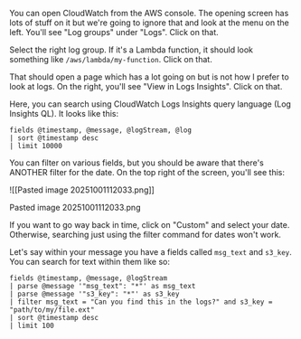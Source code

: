 

You can open CloudWatch from the AWS console. The opening screen has lots of stuff on it but we're going to ignore that and look at the menu on the left. You'll see "Log groups" under "Logs". Click on that.

Select the right log group. If it's a Lambda function, it should look something like `/aws/lambda/my-function`. Click on that.

That should open a page which has a lot going on but is not how I prefer to look at logs. On the right, you'll see "View in Logs Insights". Click on that.



Here, you can search using CloudWatch Logs Insights query language (Log Insights QL). It looks like this:

```
fields @timestamp, @message, @logStream, @log
| sort @timestamp desc
| limit 10000
```

You can filter on various fields, but you should be aware that there's ANOTHER filter for the date. On the top right of the screen, you'll see this:

![[Pasted image 20251001112033.png]]

Pasted image 20251001112033.png

If you want to go way back in time, click on "Custom" and select your date. Otherwise, searching just using the filter command for dates won't work.


Let's say within your message you have a fields called `msg_text` and `s3_key`. You can search for text within them like so:

```
fields @timestamp, @message, @logStream
| parse @message '"msg_text": "*"' as msg_text 
| parse @message '"s3_key": "*"' as s3_key 
| filter msg_text = "Can you find this in the logs?" and s3_key = "path/to/my/file.ext"
| sort @timestamp desc
| limit 100
```

